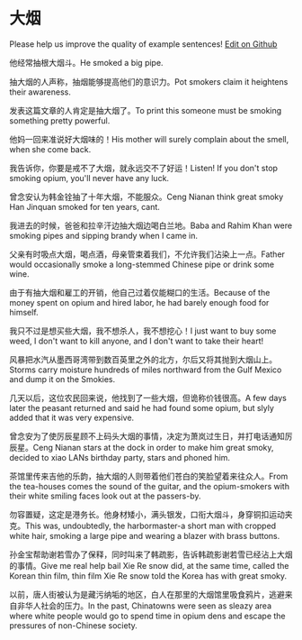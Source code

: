 # 大烟

Please help us improve the quality of example sentences! [Edit on Github](https://github.com/jiyushe/jiyu-example-sentence-source/blob/main/chinese/dayan.md)

<p><span class="chinese">他经常抽根大烟斗。</span><span class="english">He smoked a big pipe.</span></p>

<p><span class="chinese">抽大烟的人声称，抽烟能够提高他们的意识力。</span><span class="english">Pot smokers claim it heightens their awareness.</span></p>

<p><span class="chinese">发表这篇文章的人肯定是抽大烟了。</span><span class="english">To print this someone must be smoking something pretty powerful.</span></p>

<p><span class="chinese">他妈一回来准说好大烟味的！</span><span class="english">His mother will surely complain about the smell, when she come back.</span></p>

<p><span class="chinese">我告诉你，你要是戒不了大烟，就永远交不了好运！</span><span class="english">Listen! If you don't stop smoking opium, you'll never have any luck.</span></p>

<p><span class="chinese">曾念安认为韩金铨抽了十年大烟，不能服众。</span><span class="english">Ceng Nianan think great smoky Han Jinquan smoked for ten years, cant.</span></p>

<p><span class="chinese">我进去的时候，爸爸和拉辛汗边抽大烟边喝白兰地。</span><span class="english">Baba and Rahim Khan were smoking pipes and sipping brandy when I came in.</span></p>

<p><span class="chinese">父亲有时吸点大烟，喝点酒，母亲管束着我们，不允许我们沾染上一点。</span><span class="english">Father would occasionally smoke a long-stemmed Chinese pipe or drink some wine.</span></p>

<p><span class="chinese">由于有抽大烟和雇工的开销，他自己过着仅能糊口的生活。</span><span class="english">Because of the money spent on opium and hired labor, he had barely enough food for himself.</span></p>

<p><span class="chinese">我只不过是想买些大烟，我不想杀人，我不想挖心！</span><span class="english">I just want to buy some weed, I don't want to kill anyone, and I don't want to take their heart!</span></p>

<p><span class="chinese">风暴把水汽从墨西哥湾带到数百英里之外的北方，尔后又将其抛到大烟山上。</span><span class="english">Storms carry moisture hundreds of miles northward from the Gulf Mexico and dump it on the Smokies.</span></p>

<p><span class="chinese">几天以后，这位农民回来说，他找到了一些大烟，但诡称价钱很高。</span><span class="english">A few days later the peasant returned and said he had found some opium, but slyly added that it was very expensive.</span></p>

<p><span class="chinese">曾念安为了使厉辰星顾不上码头大烟的事情，决定为萧岚过生日，并打电话通知厉辰星。</span><span class="english">Ceng Nianan stars at the dock in order to make him great smoky, decided to xiao LANs birthday party, stars and phoned him.</span></p>

<p><span class="chinese">茶馆里传来吉他的乐韵，抽大烟的人则带着他们苍白的笑脸望着来往众人。</span><span class="english">From the tea-houses comes the sound of the guitar, and the opium-smokers with their white smiling faces look out at the passers-by.</span></p>

<p><span class="chinese">勿容置疑，这定是港务长。他身材矮小，满头银发，口衔大烟斗，身穿铜扣运动夹克。</span><span class="english">This was, undoubtedly, the harbormaster-a short man with cropped white hair, smoking a large pipe and wearing a blazer with brass buttons.</span></p>

<p><span class="chinese">孙金宝帮助谢若雪办了保释，同时叫来了韩疏影，告诉韩疏影谢若雪已经沾上大烟的事情。</span><span class="english">Give me real help bail Xie Re snow did, at the same time, called the Korean thin film, thin film Xie Re snow told the Korea has with great smoky.</span></p>

<p><span class="chinese">以前，唐人街被认为是藏污纳垢的地区，白人在那里的大烟馆里吸食鸦片，逃避来自非华人社会的压力。</span><span class="english">In the past, Chinatowns were seen as sleazy area where white people would go to spend time in opium dens and escape the pressures of non-Chinese society.</span></p>

